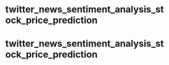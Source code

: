 # twitter_news_sentiment_analysis_stock_price_prediction
# twitter_news_sentiment_analysis_stock_price_prediction
